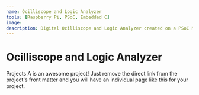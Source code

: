 ```yaml
---
name: Ocilliscope and Logic Analyzer
tools: [Raspberry Pi, PSoC, Embedded C]
image: 
description: Digital Ocilliscope and Logic Analyzer created on a PSoC Microcontroller and Raspberry Pi.
---
```


# Ocilliscope and Logic Analyzer

Projects A is an awesome project! Just remove the direct link from the project's front matter and you will have an individual page like this for your project.

